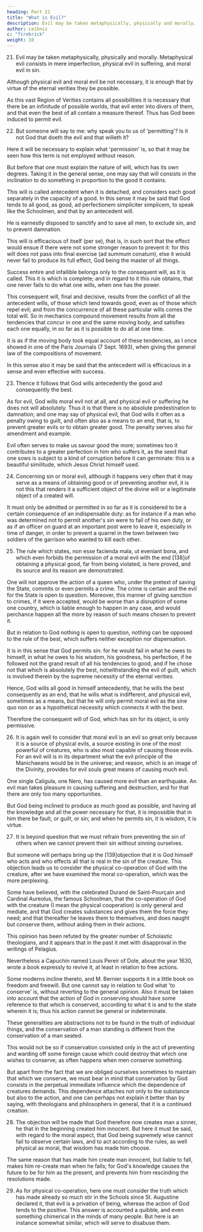 ```yaml
---
heading: Part 21
title: "What is Evil?"
description: Evil may be taken metaphysically, physically and morally. Metaphysical evil consists in mere imperfection, physical evil in suffering, and moral evil in sin
author: Leibniz
c: "firebrick"
weight: 10
---
```




21. Evil may be taken metaphysically, physically and morally. Metaphysical evil consists in mere imperfection, physical evil in suffering, and moral evil in sin. 

Although physical evil and moral evil be not necessary, it is enough that by virtue of the eternal verities they be possible. 

As this vast Region of Verities contains all possibilities it is necessary that there be an infinitude of possible worlds, that evil enter into divers of them, and that even the best of all contain a measure thereof. Thus has God been induced to permit evil.


22. But someone will say to me: why speak you to us of 'permitting'? Is it not God that doeth the evil and that willeth it? 

Here it will be necessary to explain what 'permission' is, so that it may be seen how this term is not employed without reason. 

But before that one must explain the nature of will, which has its own degrees. Taking it in the general sense, one may say that will consists in the inclination to do something in proportion to the good it contains. 

This will is called antecedent when it is detached, and considers each good separately in the capacity of a good. In this sense it may be said that God tends to all good, as good, ad perfectionem simpliciter simplicem, to speak like the Schoolmen, and that by an antecedent will. 

He is earnestly disposed to sanctify and to save all men, to exclude sin, and to prevent damnation. 

This will is efficacious of itself (per se), that is, in such sort that the effect would ensue if there were not some stronger reason to prevent it: for this will does not pass into final exercise (ad summum conatum), else it would never fail to produce its full effect, God being the master of all things. 

Success entire and infallible belongs only to the consequent will, as it is called. This it is which is complete; and in regard to it this rule obtains, that one never fails to do what one wills, when one has the power. 

This consequent will, final and decisive, results from the conflict of all the antecedent wills, of those which tend towards good, even as of those which repel evil; and from the concurrence of all these particular wills comes the total will. So in mechanics compound movement results from all the tendencies that concur in one and the same moving body, and satisfies each one equally, in so far as it is possible to do all at one time. 

It is as if the moving body took equal account of these tendencies, as I once showed in one of the Paris Journals (7 Sept. 1693), when giving the general law of the compositions of movement. 

In this sense also it may be said that the antecedent will is efficacious in a sense and even effective with success.

23. Thence it follows that God wills antecedently the good and consequently the best. 

As for evil, God wills moral evil not at all, and physical evil or suffering he does not will absolutely. Thus it is that there is no absolute predestination to damnation; and one may say of physical evil, that God wills it often as a penalty owing to guilt, and often also as a means to an end, that is, to prevent greater evils or to obtain greater good. The penalty serves also for amendment and example. 

Evil often serves to make us savour good the more; sometimes too it contributes to a greater perfection in him who suffers it, as the seed that one sows is subject to a kind of corruption before it can germinate: this is a beautiful similitude, which Jesus Christ himself used.


24. Concerning sin or moral evil, although it happens very often that it may serve as a means of obtaining good or of preventing another evil, it is not this that renders it a sufficient object of the divine will or a legitimate object of a created will. 

It must only be admitted or permitted in so far as it is considered to be a certain consequence of an indispensable duty: as for instance if a man who was determined not to permit another's sin were to fail of his own duty, or as if an officer on guard at an important post were to leave it, especially in time of danger, in order to prevent a quarrel in the town between two soldiers of the garrison who wanted to kill each other.


25. The rule which states, non esse facienda mala, ut eveniant bona, and which even forbids the permission of a moral evil with the end [138]of obtaining a physical good, far from being violated, is here proved, and its source and its reason are demonstrated. 

One will not approve the action of a queen who, under the pretext of saving the State, commits or even permits a crime. The crime is certain and the evil for the State is open to question. Moreover, this manner of giving sanction to crimes, if it were accepted, would be worse than a disruption of some one country, which is liable enough to happen in any case, and would perchance happen all the more by reason of such means chosen to prevent it. 

But in relation to God nothing is open to question, nothing can be opposed to the rule of the best, which suffers neither exception nor dispensation. 

It is in this sense that God permits sin: for he would fail in what he owes to himself, in what he owes to his wisdom, his goodness, his perfection, if he followed not the grand result of all his tendencies to good, and if he chose not that which is absolutely the best, notwithstanding the evil of guilt, which is involved therein by the supreme necessity of the eternal verities. 

Hence, God wills all good in himself antecedently, that he wills the best consequently as an end, that he wills what is indifferent, and physical evil, sometimes as a means, but that he will only permit moral evil as the sine quo non or as a hypothetical necessity which connects it with the best. 

Therefore the consequent will of God, which has sin for its object, is only permissive.


26. It is again well to consider that moral evil is an evil so great only because it is a source of physical evils, a source existing in one of the most powerful of creatures, who is also most capable of causing those evils. For an evil will is in its department what the evil principle of the Manichaeans would be in the universe; and reason, which is an image of the Divinity, provides for evil souls great means of causing much evil. 

One single Caligula, one Nero, has caused more evil than an earthquake. An evil man takes pleasure in causing suffering and destruction, and for that there are only too many opportunities. 

But God being inclined to produce as much good as possible, and having all the knowledge and all the power necessary for that, it is impossible that in him there be fault, or guilt, or sin; and when he permits sin, it is wisdom, it is virtue.


27. It is beyond question that we must refrain from preventing the sin of others when we cannot prevent their sin without sinning ourselves. 

But someone will perhaps bring up the [139]objection that it is God himself who acts and who effects all that is real in the sin of the creature. This objection leads us to consider the physical co-operation of God with the creature, after we have examined the moral co-operation, which was the more perplexing. 

Some have believed, with the celebrated Durand de Saint-Pourçain and Cardinal Aureolus, the famous Schoolman, that the co-operation of God with the creature (I mean the physical cooperation) is only general and mediate, and that God creates substances and gives them the force they need; and that thereafter he leaves them to themselves, and does naught but conserve them, without aiding them in their actions. 

This opinion has been refuted by the greater number of Scholastic theologians, and it appears that in the past it met with disapproval in the writings of Pelagius. 

Nevertheless a Capuchin named Louis Pereir of Dole, about the year 1630, wrote a book expressly to revive it, at least in relation to free actions. 

Some moderns incline thereto, and M. Bernier supports it in a little book on freedom and freewill. But one cannot say in relation to God what 'to conserve' is, without reverting to the general opinion. Also it must be taken into account that the action of God in conserving should have some reference to that which is conserved, according to what it is and to the state wherein it is; thus his action cannot be general or indeterminate.

These generalities are abstractions not to be found in the truth of individual things, and the conservation of a man standing is different from the conservation of a man seated. 

This would not be so if conservation consisted only in the act of preventing and warding off some foreign cause which could destroy that which one wishes to conserve; as often happens when men conserve something. 

But apart from the fact that we are obliged ourselves sometimes to maintain that which we conserve, we must bear in mind that conservation by God consists in the perpetual immediate influence which the dependence of creatures demands. This dependence attaches not only to the substance but also to the action, and one can perhaps not explain it better than by saying, with theologians and philosophers in general, that it is a continued creation.


28. The objection will be made that God therefore now creates man a sinner, he that in the beginning created him innocent. But here it must be said, with regard to the moral aspect, that God being supremely wise cannot fail to observe certain laws, and to act according to the rules, as well physical as moral, that wisdom has made him choose. 

The same reason that has made him create man innocent, but liable to fall, makes him re-create man when he falls; for God's knowledge causes the future to be for him as the present, and prevents him from rescinding the resolutions made.

29. As for physical co-operation, here one must consider the truth which has made already so much stir in the Schools since St. Augustine declared it, that evil is a privation of being, whereas the action of God tends to the positive. This answer is accounted a quibble, and even something chimerical in the minds of many people. But here is an instance somewhat similar, which will serve to disabuse them.

